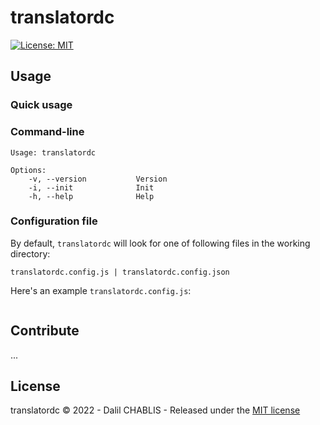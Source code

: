  # translatordc



[![License: MIT](https://img.shields.io/badge/License-MIT-yellow.svg)](https://github.com/dalil01/translatordc/blob/main/LICENSE)

## Usage

### Quick usage

### Command-line

```
Usage: translatordc

Options:
    -v, --version           Version
    -i, --init              Init
    -h, --help              Help
```

### Configuration file

By  default, `translatordc` will look for one of following files in the working directory:

```
translatordc.config.js | translatordc.config.json
```

Here's an example `translatordc.config.js`:

```

```

## Contribute

...

## License

translatordc &copy; 2022 - Dalil CHABLIS - Released under the [MIT license](https://github.com/tancredi/translatordc/blob/master/LICENSE)